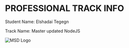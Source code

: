 # PROFESSIONAL TRACK INFO

Student Name: Elshadai Tegegn

Track Name: Master updated NodeJS

![MSD Logo](assets/msd-6th-batch-logo.png "MSD 6th Batch Logo") 
